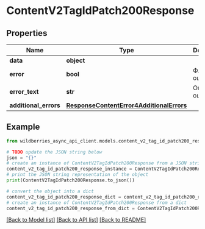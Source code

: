 # ContentV2TagIdPatch200Response


## Properties

Name | Type | Description | Notes
------------ | ------------- | ------------- | -------------
**data** | **object** |  | [optional] 
**error** | **bool** | Флаг ошибки | [optional] 
**error_text** | **str** | Описание ошибки | [optional] 
**additional_errors** | [**ResponseContentError4AdditionalErrors**](ResponseContentError4AdditionalErrors.md) |  | [optional] 

## Example

```python
from wildberries_async_api_client.models.content_v2_tag_id_patch200_response import ContentV2TagIdPatch200Response

# TODO update the JSON string below
json = "{}"
# create an instance of ContentV2TagIdPatch200Response from a JSON string
content_v2_tag_id_patch200_response_instance = ContentV2TagIdPatch200Response.from_json(json)
# print the JSON string representation of the object
print(ContentV2TagIdPatch200Response.to_json())

# convert the object into a dict
content_v2_tag_id_patch200_response_dict = content_v2_tag_id_patch200_response_instance.to_dict()
# create an instance of ContentV2TagIdPatch200Response from a dict
content_v2_tag_id_patch200_response_from_dict = ContentV2TagIdPatch200Response.from_dict(content_v2_tag_id_patch200_response_dict)
```
[[Back to Model list]](../README.md#documentation-for-models) [[Back to API list]](../README.md#documentation-for-api-endpoints) [[Back to README]](../README.md)


